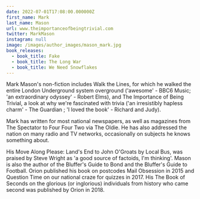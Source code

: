 ```yaml
---
date: 2022-07-01T17:08:00.000000Z
first_name: Mark
last_name: Mason
url: www.theimportanceofbeingtrivial.com
twitter: MarkMason
instagram: null
image: /images/author_images/mason_mark.jpg
book_releases:
  - book_title: Fake
  - book_title: The Long War
  - book_title: We Need Snowflakes
---
```

Mark Mason's non-fiction includes Walk the Lines, for which he walked the entire London Underground system overground ('awesome' - BBC6 Music; 'an extraordinary odyssey' - Robert Elms), and The Importance of Being Trivial, a look at why we're fascinated with trivia ('an irresistibly hapless charm' - The Guardian ; 'I loved the book' - Richard and Judy). 

Mark has written for most national newspapers, as well as magazines from The Spectator to Four Four Two via The Oldie. He has also addressed the nation on many radio and TV networks, occasionally on subjects he knows something about. 

His Move Along Please: Land's End to John O'Groats by Local Bus, was praised by Steve Wright as 'a good source of factoids, I'm thinking'. Mason is also the author of the Bluffer's Guide to Bond and the Bluffer's Guide to Football. Orion published his book on postcodes Mail Obsession in 2015 and Question Time on our national craze for quizzes in 2017. His The Book of Seconds on the glorious (or inglorious) individuals from history who came second was published by Orion in 2018.